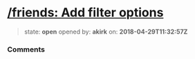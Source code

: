 # [/friends: Add filter options ](https://github.com/akirk/friends/issues/5)

> state: **open** opened by: **akirk** on: **2018-04-29T11:32:57Z**



### Comments

